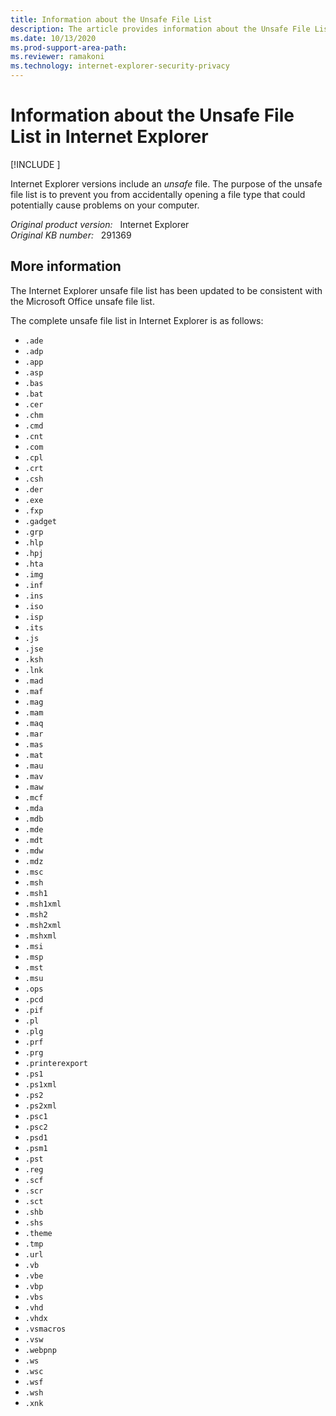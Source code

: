 ```yaml
---
title: Information about the Unsafe File List
description: The article provides information about the Unsafe File List in Internet Explorer.
ms.date: 10/13/2020
ms.prod-support-area-path: 
ms.reviewer: ramakoni
ms.technology: internet-explorer-security-privacy
---
```

# Information about the Unsafe File List in Internet Explorer

[!INCLUDE [](../../../includes/browsers-important.md)]

Internet Explorer versions include an *unsafe* file. The purpose of the unsafe file list is to prevent you from accidentally opening a file type that could potentially cause problems on your computer.

_Original product version:_ &nbsp; Internet Explorer  
_Original KB number:_ &nbsp; 291369

## More information

The Internet Explorer unsafe file list has been updated to be consistent with the Microsoft Office unsafe file list.

The complete unsafe file list in Internet Explorer is as follows:

- `.ade`
- `.adp`
- `.app`
- `.asp`
- `.bas`
- `.bat`
- `.cer`
- `.chm`
- `.cmd`
- `.cnt`
- `.com`
- `.cpl`
- `.crt`
- `.csh`
- `.der`
- `.exe`
- `.fxp`
- `.gadget`
- `.grp`
- `.hlp`
- `.hpj`
- `.hta`
- `.img`
- `.inf`
- `.ins`
- `.iso`
- `.isp`
- `.its`
- `.js`
- `.jse`
- `.ksh`
- `.lnk`
- `.mad`
- `.maf`
- `.mag`
- `.mam`
- `.maq`
- `.mar`
- `.mas`
- `.mat`
- `.mau`
- `.mav`
- `.maw`
- `.mcf`
- `.mda`
- `.mdb`
- `.mde`
- `.mdt`
- `.mdw`
- `.mdz`
- `.msc`
- `.msh`
- `.msh1`
- `.msh1xml`
- `.msh2`
- `.msh2xml`
- `.mshxml`
- `.msi`
- `.msp`
- `.mst`
- `.msu`
- `.ops`
- `.pcd`
- `.pif`
- `.pl`
- `.plg`
- `.prf`
- `.prg`
- `.printerexport`
- `.ps1`
- `.ps1xml`
- `.ps2`
- `.ps2xml`
- `.psc1`
- `.psc2`
- `.psd1`
- `.psm1`
- `.pst`
- `.reg`
- `.scf`
- `.scr`
- `.sct`
- `.shb`
- `.shs`
- `.theme`
- `.tmp`
- `.url`
- `.vb`
- `.vbe`
- `.vbp`
- `.vbs`
- `.vhd`
- `.vhdx`
- `.vsmacros`
- `.vsw`
- `.webpnp`
- `.ws`
- `.wsc`
- `.wsf`
- `.wsh`
- `.xnk`
